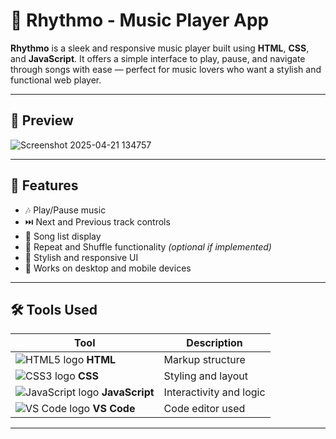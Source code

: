 # 🎵 Rhythmo - Music Player App

**Rhythmo** is a sleek and responsive music player built using **HTML**, **CSS**, and **JavaScript**. It offers a simple interface to play, pause, and navigate through songs with ease — perfect for music lovers who want a stylish and functional web player.

---

## 📸 Preview

![Screenshot 2025-04-21 134757](https://github.com/user-attachments/assets/9a33ad9b-4b2e-4967-b964-9b13db30ad2a)

---

## 🚀 Features

- 🎶 Play/Pause music  
- ⏭️ Next and Previous track controls  
- 📃 Song list display  
- 🔁 Repeat and Shuffle functionality *(optional if implemented)*  
- 🎨 Stylish and responsive UI  
- 📱 Works on desktop and mobile devices

---

## 🛠️ Tools Used

| Tool           | Description           |
|----------------|-----------------------|
| ![HTML5 logo](https://img.icons8.com/color/24/html-5.png) **HTML** | Markup structure |
| ![CSS3 logo](https://img.icons8.com/color/24/css3.png) **CSS**   | Styling and layout |
| ![JavaScript logo](https://img.icons8.com/color/24/javascript--v1.png) **JavaScript** | Interactivity and logic |
| ![VS Code logo](https://img.icons8.com/color/24/visual-studio-code-2019.png) **VS Code** | Code editor used |

---

